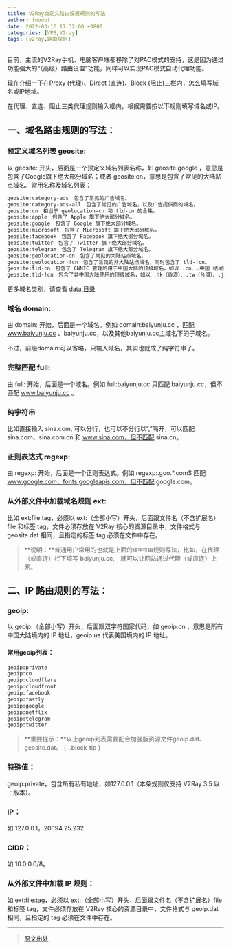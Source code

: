 ```yaml
---
title: V2Ray自定义路由设置规则的写法
author: fnoobt
date: 2022-03-16 17:32:00 +0800
categories: [VPS,V2ray]
tags: [v2ray,路由规则]
---
```


目前，主流的V2Ray手机、电脑客户端都移除了对PAC模式的支持，这是因为通过功能强大的“（高级）路由设置”功能，同样可以实现PAC模式自动代理功能。

现在介绍一下在Proxy (代理)、Direct (直连)、Block (阻止)三栏内，怎么填写域名或IP地址。

在代理、直连、阻止三类代理规则输入框内，根据需要按以下规则填写域名或IP。

## 一、域名路由规则的写法：

### 预定义域名列表 geosite:

以 geosite: 开头，后面是一个预定义域名列表名称，如 geosite:google ，意思是包含了Google旗下绝大部分域名；或者 geosite:cn，意思是包含了常见的大陆站点域名。常用名称及域名列表：

```markdown
geosite:category-ads　包含了常见的广告域名。
geosite:category-ads-all　包含了常见的广告域名，以及广告提供商的域名。
geosite:cn　相当于 geolocation-cn 和 tld-cn 的合集。
geosite:apple　包含了 Apple 旗下绝大部分域名。
geosite:google　包含了 Google 旗下绝大部分域名。
geosite:microsoft　包含了 Microsoft 旗下绝大部分域名。
geosite:facebook　包含了 Facebook 旗下绝大部分域名。
geosite:twitter　包含了 Twitter 旗下绝大部分域名。
geosite:telegram　包含了 Telegram 旗下绝大部分域名。
geosite:geolocation-cn　包含了常见的大陆站点域名。
geosite:geolocation-!cn　包含了常见的非大陆站点域名，同时包含了 tld-!cn。
geosite:tld-cn　包含了 CNNIC 管理的用于中国大陆的顶级域名，如以 .cn、.中国 结尾的域名。
geosite:tld-!cn　包含了非中国大陆使用的顶级域名，如以 .hk（香港）、.tw（台湾）、.jp（日本）、.sg（新加坡）、.us（美国）.ca（加拿大）等结尾的域名。
```

更多域名类别，请查看 [data 目录](https://github.com/v2fly/domain-list-community/tree/master/data)

### 域名 domain:

由 domain: 开始，后面是一个域名。例如 domain:baiyunju.cc ，匹配 www.baiyunju.cc 、baiyunju.cc，以及其他baiyunju.cc主域名下的子域名。

不过，前缀domain:可以省略，只输入域名，其实也就成了纯字符串了。

### 完整匹配 full:

由 full: 开始，后面是一个域名。例如 full:baiyunju.cc 只匹配 baiyunju.cc，但不匹配 www.baiyunju.cc 。

### 纯字符串

比如直接输入 sina.com, 可以分行，也可以不分行以“,”隔开，可以匹配 sina.com、sina.com.cn 和 www.sina.com，但不匹配 sina.cn。

### 正则表达式 regexp:

由 regexp: 开始，后面是一个正则表达式。例如 regexp:\.goo.*\.com$ 匹配 www.google.com、fonts.googleapis.com，但不匹配 google.com。

### 从外部文件中加载域名规则 ext:

比如 ext:file:tag，必须以 ext:（全部小写）开头，后面跟文件名（不含扩展名）file 和标签 tag，文件必须存放在 V2Ray 核心的资源目录中，文件格式与 geosite.dat 相同，且指定的标签 tag 必须在文件中存在。

>**说明：**普通用户常用的也就是上面的`纯字符串`规则写法，比如，在代理（或直连）栏下填写 baiyunju.cc,　就可以让网站通过代理（或直连）上网。

## 二、IP 路由规则的写法：

### geoip:

以 geoip:（全部小写）开头，后面跟双字符国家代码，如 geoip:cn ，意思是所有中国大陆境内的 IP 地址，geoip:us 代表美国境内的 IP 地址。

#### 常用geoip列表：

```markdown
geoip:private
geoip:cn
geoip:cloudflare
geoip:cloudfront
geoip:facebook
geoip:fastly
geoip:google
geoip:netflix
geoip:telegram
geoip:twitter
```

>**重要提示：**以上geoip列表需要配合加强版资源文件geoip.dat、geosite.dat。
{: .block-tip }

### 特殊值：

geoip:private，包含所有私有地址，如127.0.0.1（本条规则仅支持 V2Ray 3.5 以上版本）。

### IP：

如 127.0.0.1，20.194.25.232

### CIDR：

如 10.0.0.0/8。

### 从外部文件中加载 IP 规则：

如 ext:file:tag，必须以 ext:（全部小写）开头，后面跟文件名（不含扩展名）file 和标签 tag，文件必须存放在 V2Ray 核心的资源目录中，文件格式与 geoip.dat 相同，且指定的 tag 必须在文件中存在。

****

> [原文出处](https://baiyunju.cc/7246)